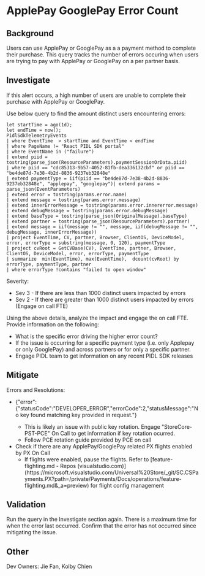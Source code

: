 # ApplePay GooglePay Error Count 

## Background

Users can use ApplePay or GooglePay as a a payment method to complete their purchase. This query tracks the number of errors occuring when users are trying to pay with ApplePay or GooglePay on a per partner basis.

## Investigate

If this alert occurs, a high number of users are unable to complete their purchase with ApplePay or GooglePay.

Use below query to find the amount distinct users encountering errors:
```
let startTime = ago(1d);
let endTime = now();
PidlSdkTelemetryEvents
| where EventTime  > startTime and EventTime < endTime
| where PageName != "React PIDL SDK portal"
| where EventName in ("failure")
| extend piid = tostring(parse_json(ResourceParameters).paymentSessionOrData.piid)
| where piid == "cdc85313-9b57-4052-81fb-dea336132cbf" or piid == "be4de87d-7e38-4b2d-8836-9237eb32848e"
| extend paymentType = iif(piid == "be4de87d-7e38-4b2d-8836-9237eb32848e", "applepay", "googlepay")| extend params = parse_json(EventParameters)
| extend error = tostring(params.error.name)
| extend message = tostring(params.error.message)
| extend innerErrorMessage = tostring(params.error.innererror.message)
| extend debugMessage = tostring(params.error.debugMessage)
| extend baseType = tostring(parse_json(OriginalMessage).baseType)
| extend partner = tostring(parse_json(ResourceParameters).partner)
| extend message = iif(message != "", message, iif(debugMessage != "", debugMessage, innerErrorMessage))
| project EventTime, CV, partner, Browser, ClientOS, DeviceModel, error, errorType = substring(message, 0, 120), paymentType
| project cvRoot = GetCVBase(CV), EventTime, partner, Browser, ClientOS, DeviceModel, error, errorType, paymentType
| summarize  min(EventTime), max(EventTime),  dcount(cvRoot) by errorType, paymentType, partner
| where errorType !contains "failed to open window"
```
Severity:
<ul>
    <li>Sev 3 - If there are less than 1000 distinct users impacted by errors</li>
    <li>Sev 2 - If there are greater than 1000 distinct users impacted by errors (Engage on call FTE)</li>
</ul>

Using the above details, analyze the impact and engage the on call FTE. Provide information on the following:<br>
    <ul>
        <li>What is the specific error driving the higher error count?</li>
        <li>If the issue is occurring for a specific payment type (i.e. only Applepay or only GooglePay) and across partners or for only a specific partner.</li>
        <li>Engage PIDL team to get information on any recent PIDL SDK releases</li>
    </ul>

## Mitigate

Errors and Resolutions:<br>
<ul>
    <li>{"error":{"statusCode":"DEVELOPER_ERROR","errorCode":2,"statusMessage":"No key found matching key provided in request."}</li>
    <ul>
        <li>This is likely an issue with public key rotation. Engage "StoreCore-PST-PCE" On Call to get information if key rotation ocurred.</li>
        <li>Follow PCE rotation guide provided by PCE on call</li>
    </ul>
    <li>Check if there are any ApplePay/GooglePay related PX flights enabled by PX On Call
    <ul>
        <li>If flights were enabled, pause the flights. Refer to [feature-flighting.md - Repos (visualstudio.com)](https://microsoft.visualstudio.com/Universal%20Store/_git/SC.CSPayments.PX?path=/private/Payments/Docs/operations/feature-flighting.md&_a=preview) for flight config management</li>
    </ul>
</ul>

## Validation

Run the query in the Investigate section again.  There is a maximum time for when the error last occurred.  Confirm that the error has not occurred since mitigating the issue.

## Other

Dev Owners: Jie Fan, Kolby Chien